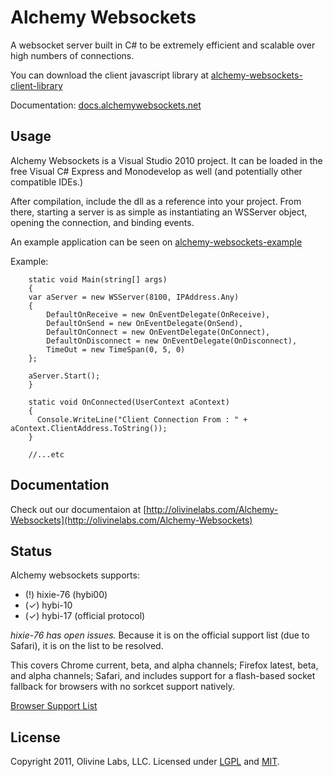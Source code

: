 Alchemy Websockets
=============

A websocket server built in C# to be extremely efficient and scalable over high
numbers of connections.


You can download the client javascript library at [alchemy-websockets-client-library](https://github.com/Olivine-Labs/Alchemy-Websockets-Client-Library)

Documentation: [docs.alchemywebsockets.net](http://docs.alchemywebsockets.net/)

Usage
-------
Alchemy Websockets is a Visual Studio 2010 project. It can be loaded in the free
Visual C# Express and Monodevelop as well (and potentially other compatible IDEs.)

After compilation, include the dll as a reference into your project. From there,
starting a server is as simple as instantiating an WSServer object, opening the 
connection, and binding events.

An example application can be seen on [alchemy-websockets-example](https://github.com/Olivine-Labs/Alchemy-Websockets-Example)

Example:

        static void Main(string[] args)
        {
        var aServer = new WSServer(8100, IPAddress.Any)
        {
            DefaultOnReceive = new OnEventDelegate(OnReceive),
            DefaultOnSend = new OnEventDelegate(OnSend),
            DefaultOnConnect = new OnEventDelegate(OnConnect),
            DefaultOnDisconnect = new OnEventDelegate(OnDisconnect),
            TimeOut = new TimeSpan(0, 5, 0)
        };

        aServer.Start();
        }

        static void OnConnected(UserContext aContext)
        {
          Console.WriteLine("Client Connection From : " + aContext.ClientAddress.ToString());
        }

        //...etc

Documentation
-------------
Check out our documentaion at [http://olivinelabs.com/Alchemy-Websockets](http://olivinelabs.com/Alchemy-Websockets)

Status
------
Alchemy websockets supports:

* (!) hixie-76 (hybi00)
* (✓) hybi-10
* (✓) hybi-17 (official protocol)

_hixie-76 has open issues._
Because it is on the official support list (due to Safari), it is on the list to be resolved.

This covers Chrome current, beta, and alpha channels; Firefox
latest, beta, and alpha channels; Safari, and includes support
for a flash-based socket fallback for browsers with no sorkcet
support natively.

[Browser Support List](http://en.wikipedia.org/wiki/WebSocket#Browser_support)

License
-------
Copyright 2011, Olivine Labs, LLC.
Licensed under [LGPL](http://www.gnu.org/licenses/lgpl.html) and
[MIT](http://www.opensource.org/licenses/mit-license.php).
